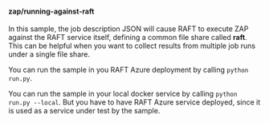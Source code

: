 #### zap/running-against-raft

In this sample, the job description JSON will cause RAFT to execute ZAP against the
RAFT service itself, defining a common file share called **raft**. This can be helpful
when you want to collect results from multiple job runs under a single file share. 

You can run the sample in you RAFT Azure deployment by calling `python run.py`.

You can run the sample in your local docker service by calling `python run.py --local`. But you have to have RAFT Azure service deployed, since it is used as a service under test by the sample.
